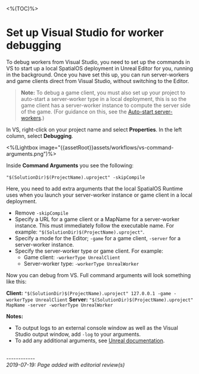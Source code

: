 <%(TOC)%>
# Set up Visual Studio for worker debugging

To debug workers from Visual Studio, you need to set up the commands in VS to start up a local SpatialOS deployment in Unreal Editor for you, running in the background. Once you have set this up, you can run server-workers and game clients direct from Visual Studio, without switching to the Editor.

> **Note:** To debug a game client, you must also set up your project to auto-start a server-worker type in a local deployment, this is so the game client has a server-worker instance to compute the server side of the game. (For guidance on this, see the [Auto-start server-workers]({{urlRoot}}/content/workflows/autostart-server-workers).)

In VS, right-click on your project name and select **Properties**.
In the left column, select **Debugging**.

<%(Lightbox image="{{assetRoot}}assets/workflows/vs-command-arguments.png")%>

Inside **Command Arguments** you see the following:
</br></br>
`"$(SolutionDir)$(ProjectName).uproject" -skipCompile`

Here, you need to add extra arguments that the local SpatialOS Runtime uses when you launch your server-worker instance or game client in a local deployment.

* Remove `-skipCompile` 
* Specify a URL for a game client or a MapName for a server-worker instance. This must immediately follow the executable name. For example: `"$(SolutionDir)$(ProjectName).uproject"`.
* Specify a mode for the Editor; `-game` for a game client, `-server` for a server-worker instance.
* Specify the server-worker type or game client. For example: 
  * Game client: `-workerType UnrealClient` </br>
  * Server-worker type: `-workerType UnrealWorker`

Now you can debug from VS. Full command arguments will look something like this: 

**Client:** `"$(SolutionDir)$(ProjectName).uproject" 127.0.0.1 -game -workerType UnrealClient`
**Server:** `"$(SolutionDir)$(ProjectName).uproject" MapName -server -workerType UnrealWorker`

**Notes:** 

* To output logs to an external console window as well as the Visual Studio output window, add `-log` to your arguments.  
* To add any additional arguments, see [Unreal documentation](https://docs.unrealengine.com/en-us/Programming/Basics/CommandLineArguments). 





<br/>------------<br/>
_2019-07-19: Page added with editorial review(s)_
